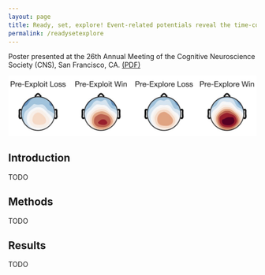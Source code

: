 ```yaml
---
layout: page
title: Ready, set, explore! Event-related potentials reveal the time-course of exploratory decisions
permalink: /readysetexplore
---
```

Poster presented at the 26th Annual Meeting of the Cognitive Neuroscience Society (CNS), San Francisco, CA. [(PDF)](/posters/readysetexplore.pdf)

![Image from CNS 2019 poster](/images/readysetexplore.jpg)

## Introduction ##

TODO

## Methods ##

TODO

## Results ##

TODO
